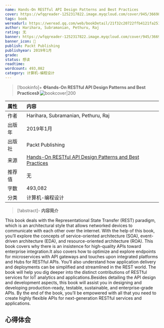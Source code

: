 ```yaml
---
name: Hands-On RESTful API Design Patterns and Best Practices
cover: https://wfqqreader-1252317822.image.myqcloud.com/cover/945/36698945/t6_36698945.jpg
tags: book
wereadurl: https://weread.qq.com/web/bookDetail/21f32c20722ffb4121fa251
author: Harihara, Subramanian, Pethuru, Raj
rating: 无
banner: https://wfqqreader-1252317822.image.myqcloud.com/cover/945/36698945/t6_36698945.jpg
banner_icon: 📖
publish: Packt Publishing
publishyear: 2019年1月
grade:
status: 想读
readtime:
wordcount: 493,082
category: 计算机-编程设计 
---
```


> [!bookinfo]+ **《Hands-On RESTful API Design Patterns and Best Practices》**
> ![bookcover|200](https://wfqqreader-1252317822.image.myqcloud.com/cover/945/36698945/t6_36698945.jpg)
>
| 属性   | 内容                                       |
|:------ |:------------------------------------------ |
| 作者   | Harihara, Subramanian, Pethuru, Raj                           |
| 出版年 | 2019年1月                      |
| 出版社 | Packt Publishing                          |
| 来源   | [Hands-On RESTful API Design Patterns and Best Practices](https://weread.qq.com/web/bookDetail/21f32c20722ffb4121fa251) |
| 推荐值   | 无                           |
| 字数   | 493,082                        |
| 分类   | 计算机-编程设计                        |

> [!abstract]- **内容简介**
>
This book deals with the Representational State Transfer (REST) paradigm, which is an architectural style that allows networked devices to communicate with each other over the internet. With the help of this book, you’ll explore the concepts of service-oriented architecture (SOA), event-driven architecture (EDA), and resource-oriented architecture (ROA). This book covers why there is an insistence for high-quality APIs toward enterprise integration.It also covers how to optimize and explore endpoints for microservices with API gateways and touches upon integrated platforms and Hubs for RESTful APIs. You’ll also understand how application delivery and deployments can be simplified and streamlined in the REST world. The book will help you dig deeper into the distinct contributions of RESTful services for IoT analytics and applications.Besides detailing the API design and development aspects, this book will assist you in designing and developing production-ready, testable, sustainable, and enterprise-grade APIs. By the end of the book, you’ll be empowered with all that you need to create highly flexible APIs for next-generation RESTful services and applications.

## 心得体会
